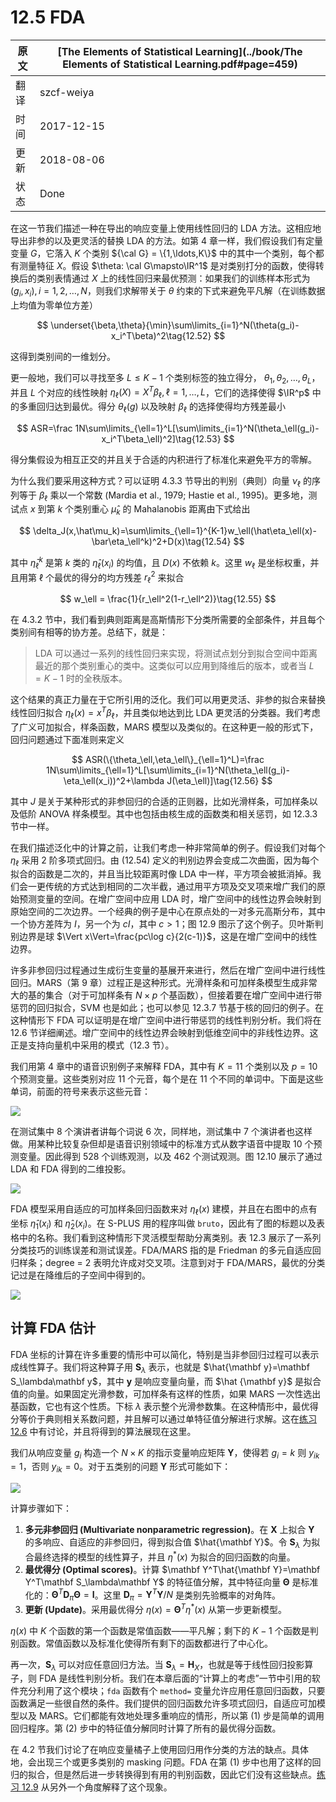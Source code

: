 # 12.5 FDA

| 原文   | [The Elements of Statistical Learning](../book/The Elements of Statistical Learning.pdf#page=459) |
| ---- | ---------------------------------------- |
| 翻译   | szcf-weiya                               |
| 时间   | 2017-12-15                   |
| 更新 | 2018-08-06|
| 状态 | Done|

在这一节我们描述一种在导出的响应变量上使用线性回归的 LDA 方法。这相应地导出非参的以及更灵活的替换 LDA 的方法。如第 4 章一样，我们假设我们有定量变量 $G$，它落入 $K$ 个类别 ${\cal G} = \{1,\ldots,K\}$ 中的其中一个类别，每个都有测量特征 $X$。假设 $\theta: \cal G\mapsto\IR^1$ 是对类别打分的函数，使得转换后的类别表情通过 $X$ 上的线性回归来最优预测：如果我们的训练样本形式为 $(g_i,x_i),i=1,2,\ldots,N$，则我们求解带关于 $\theta$ 约束的下式来避免平凡解（在训练数据上均值为零单位方差）

$$
\underset{\beta,\theta}{\min}\sum\limits_{i=1}^N(\theta(g_i)-x_i^T\beta)^2\tag{12.52}
$$

这得到类别间的一维划分。

更一般地，我们可以寻找至多 $L\le K-1$ 个类别标签的独立得分， $\theta_1,\theta_2,\ldots,\theta_L$，并且 $L$ 个对应的线性映射 $\eta_\ell(X)=X^T\beta_\ell,\ell=1,\ldots,L$，它们的选择使得 $\IR^p$ 中的多重回归达到最优。得分 $\theta_\ell(g)$ 以及映射 $\beta_\ell$ 的选择使得均方残差最小

$$
ASR=\frac 1N\sum\limits_{\ell=1}^L[\sum\limits_{i=1}^N(\theta_\ell(g_i)-x_i^T\beta_\ell)^2]\tag{12.53}
$$

得分集假设为相互正交的并且关于合适的内积进行了标准化来避免平方的零解。

为什么我们要采用这种方式？可以证明 4.3.3 节导出的判别（典则）向量 $\nu_\ell$ 的序列等于 $\beta_\ell$ 乘以一个常数 (Mardia et al., 1979; Hastie et al., 1995)。更多地，测试点 $x$ 到第 $k$ 个类别重心 $\hat\mu_k$ 的 Mahalanobis 距离由下式给出

$$
\delta_J(x,\hat\mu_k)=\sum\limits_{\ell=1}^{K-1}w_\ell(\hat\eta_\ell(x)-\bar\eta_\ell^k)^2+D(x)\tag{12.54}
$$

其中 $\bar \eta_\ell^k$ 是第 $k$ 类的 $\hat\eta_\ell(x_i)$ 的均值，且 $D(x)$ 不依赖 $k$。这里 $w_\ell$ 是坐标权重，并且用第 $\ell$ 个最优的得分的均方残差 $r_\ell^2$ 来拟合

$$
w_\ell = \frac{1}{r_\ell^2(1-r_\ell^2)}\tag{12.55}
$$

在 4.3.2 节中，我们看到典则距离是高斯情形下分类所需要的全部条件，并且每个类别间有相等的协方差。总结下，就是：

> LDA 可以通过一系列的线性回归来实现，将测试点划分到拟合空间中距离最近的那个类别重心的类中。这类似可以应用到降维后的版本，或者当 $L=K-1$ 时的全秩版本。

这个结果的真正力量在于它所引用的泛化。我们可以用更灵活、非参的拟合来替换线性回归拟合 $\eta_\ell(x)=x^T\beta_\ell$，并且类似地达到比 LDA 更灵活的分类器。我们考虑了广义可加拟合，样条函数，MARS 模型以及类似的。在这种更一般的形式下，回归问题通过下面准则来定义

$$
ASR(\{\theta_\ell,\eta_\ell\}_{\ell=1}^L)=\frac 1N\sum\limits_{\ell=1}^L[\sum\limits_{i=1}^N(\theta_\ell(g_i)-\eta_\ell(x_i))^2+\lambda J(\eta_\ell)]\tag{12.56}
$$

其中 $J$ 是关于某种形式的非参回归的合适的正则器，比如光滑样条，可加样条以及低阶 ANOVA 样条模型。其中也包括由核生成的函数类和相关惩罚，如 12.3.3 节中一样。

在我们描述泛化中的计算之前，让我们考虑一种非常简单的例子。假设我们对每个 $\eta_\ell$ 采用 2 阶多项式回归。由 (12.54) 定义的判别边界会变成二次曲面，因为每个拟合的函数是二次的，并且当比较距离时像 LDA 中一样，平方项会被抵消掉。我们会一更传统的方式达到相同的二次半截，通过用平方项及交叉项来增广我们的原始预测变量的空间。在增广空间中应用 LDA 时，增广空间中的线性边界会映射到原始空间的二次边界。一个经典的例子是中心在原点处的一对多元高斯分布，其中一个协方差阵为 $I$，另一个为 $cI$，其中 $c>1$；图 12.9 图示了这个例子。贝叶斯判别边界是球 $\Vert x\Vert=\frac{pc\log c}{2(c-1)}$，这是在增广空间中的线性边界。

许多非参回归过程通过生成衍生变量的基展开来进行，然后在增广空间中进行线性回归。MARS（第 9 章）过程正是这种形式。光滑样条和可加样条模型生成非常大的基的集合（对于可加样条有 $N\times p$ 个基函数），但接着要在增广空间中进行带惩罚的回归拟合，SVM 也是如此；也可以参见 12.3.7 节基于核的回归的例子。在这种情形下 FDA 可以证明是在增广空间中进行带惩罚的线性判别分析。我们将在 12.6 节详细阐述。增广空间中的线性边界会映射到低维空间中的非线性边界。这正是支持向量机中采用的模式（12.3 节）。

我们用第 4 章中的语音识别例子来解释 FDA，其中有 $K=11$ 个类别以及 $p=10$ 个预测变量。这些类别对应 11 个元音，每个是在 11 个不同的单词中。下面是这些单词，前面的符号来表示这些元音：

![](../img/12/11vowel.png)

在测试集中 8 个演讲者讲每个词说 6 次，同样地，测试集中 7 个演讲者也这样做。用某种比较复杂但却是语音识别领域中的标准方式从数字语音中提取 10 个预测变量。因此得到 528 个训练观测，以及 462 个测试观测。图 12.10 展示了通过 LDA 和 FDA 得到的二维投影。

![](../img/12/fig12.10.png)

FDA 模型采用自适应的可加样条回归函数来对 $\eta_\ell(x)$ 建模，并且在右图中的点有坐标 $\hat\eta_1(x_i)$ 和 $\hat\eta_2(x_i)$。在 S-PLUS 用的程序叫做 `bruto`，因此有了图的标题以及表格中的名称。我们看到这种情形下灵活模型帮助分离类别。表 12.3 展示了一系列分类技巧的训练误差和测试误差。FDA/MARS 指的是 Friedman 的多元自适应回归样条；degree = 2 表明允许成对交叉项。注意到对于 FDA/MARS，最优的分类记过是在降维后的子空间中得到的。

![](../img/12/tab12.3.png)

## 计算 FDA 估计

FDA 坐标的计算在许多重要的情形中可以简化，特别是当非参回归过程可以表示成线性算子。我们将这种算子用 $\mathbf S_\lambda$ 表示，也就是 $\hat{\mathbf y}=\mathbf S_\lambda\mathbf y$，其中 $\mathbf y$ 是响应变量向量，而 $\hat {\mathbf y}$ 是拟合值的向量。如果固定光滑参数，可加样条有这样的性质，如果 MARS 一次性选出基函数，它也有这个性质。下标 $\lambda$ 表示整个光滑参数集。在这种情形中，最优得分等价于典则相关系数问题，并且解可以通过单特征值分解进行求解。这在[练习 12.6](https://github.com/szcf-weiya/ESL-CN/issues/156) 中有讨论，并且将得到的算法展现在这里。

我们从响应变量 $g_i$ 构造一个 $N\times K$ 的指示变量响应矩阵 $\mathbf Y$，使得若 $g_i=k$ 则 $y_{ik}=1$，否则 $y_{ik}=0$。对于五类别的问题 $\mathbf Y$ 形式可能如下：

![](../img/12/cl5example.png)

计算步骤如下：

1. **多元非参回归 (Multivariate nonparametric regression)**。在 $\mathbf X$ 上拟合 $\mathbf Y$ 的多响应、自适应的非参回归，得到拟合值 $\hat{\mathbf Y}$。令 $\mathbf S_\lambda$ 为拟合最终选择的模型的线性算子，并且 $\eta^*(x)$ 为拟合的回归函数的向量。
2. **最优得分 (Optimal scores)**。计算 $\mathbf Y^T\hat{\mathbf Y}=\mathbf Y^T\mathbf S_\lambda\mathbf Y$ 的特征值分解，其中特征向量 $\mathbf \Theta$ 是标准化的：$\mathbf \Theta^T\mathbf D_\pi\mathbf \Theta = \mathbf I$。这里 $\mathbf D_\pi = \mathbf Y^T\mathbf Y/N$ 是类别先验概率的对角阵。
3. **更新 (Update)**。采用最优得分 $\eta(x)=\mathbf\Theta^T\eta^*(x)$ 从第一步更新模型。

$\eta(x)$ 中 $K$ 个函数的第一个函数是常值函数——平凡解；剩下的 $K-1$ 个函数是判别函数。常值函数以及标准化使得所有剩下的函数都进行了中心化。

再一次，$\mathbf S_\lambda$ 可以对应任意回归方法。当 $\mathbf S_\lambda=\mathbf H_X$，也就是等于线性回归投影算子，则 FDA 是线性判别分析。我们在本章后面的“计算上的考虑”一节中引用的软件充分利用了这个模块；`fda` 函数有个 `method=` 变量允许应用任意回归函数，只要函数满足一些很自然的条件。我们提供的回归函数允许多项式回归，自适应可加模型以及 MARS。它们都能有效地处理多重响应的情形，所以第 (1) 步是简单的调用回归程序。第 (2) 步中的特征值分解同时计算了所有的最优得分函数。

在 4.2 节我们讨论了在响应变量橘子上使用回归用作分类的方法的缺点。具体地，会出现三个或更多类别的 masking 问题。FDA 在第 (1) 步中也用了这样的回归的拟合，但是然后进一步转换得到有用的判别函数，因此它们没有这些缺点。[练习 12.9](https://github.com/szcf-weiya/ESL-CN/issues/154) 从另外一个角度解释了这个现象。